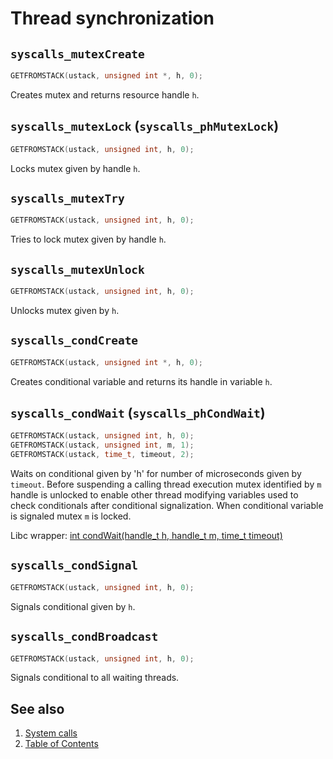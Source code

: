 # Thread synchronization

## `syscalls_mutexCreate`

````C
GETFROMSTACK(ustack, unsigned int *, h, 0);
````

Creates mutex and returns resource handle `h`.

## `syscalls_mutexLock` (`syscalls_phMutexLock`)

````C
GETFROMSTACK(ustack, unsigned int, h, 0);
````

Locks mutex given by handle `h`.

## `syscalls_mutexTry`

````C
GETFROMSTACK(ustack, unsigned int, h, 0);
````

Tries to lock mutex given by handle `h`.

## `syscalls_mutexUnlock`

````C
GETFROMSTACK(ustack, unsigned int, h, 0);
````

Unlocks mutex given by `h`.

## `syscalls_condCreate`

````C
GETFROMSTACK(ustack, unsigned int *, h, 0);
````

Creates conditional variable and returns its handle in variable `h`.

## `syscalls_condWait` (`syscalls_phCondWait`)

````C
GETFROMSTACK(ustack, unsigned int, h, 0);
GETFROMSTACK(ustack, unsigned int, m, 1);
GETFROMSTACK(ustack, time_t, timeout, 2);
````

Waits on conditional given by 'h' for number of microseconds given by `timeout`. Before suspending a calling thread
execution mutex identified by `m` handle is unlocked to enable other thread modifying variables used to
check conditionals after conditional signalization. When conditional variable is signaled mutex `m` is locked.

Libc wrapper: [int condWait(handle_t h, handle_t m, time_t timeout)](../../libc/functions/c/condWait.phrtos.md)

## `syscalls_condSignal`

````C
GETFROMSTACK(ustack, unsigned int, h, 0);
````

Signals conditional given by `h`.

## `syscalls_condBroadcast`

````C
GETFROMSTACK(ustack, unsigned int, h, 0);
````

Signals conditional to all waiting threads.

## See also

1. [System calls](README.md)
2. [Table of Contents](../../README.md)

